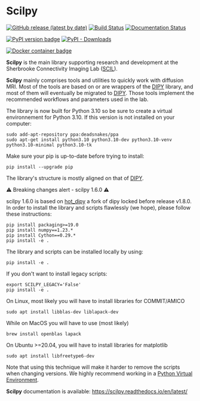 # Scilpy
[![GitHub release (latest by date)](https://img.shields.io/github/v/release/scilus/scilpy)](https://github.com/scilus/scilpy/releases)
[![Build Status](https://travis-ci.com/scilus/scilpy.svg?branch=master)](https://travis-ci.com/scilus/scilpy)
[![Documentation Status](https://readthedocs.org/projects/scilpy/badge/?version=latest)](https://scilpy.readthedocs.io/en/latest/?badge=latest)

[![PyPI version badge](https://img.shields.io/pypi/v/scilpy?logo=pypi&logoColor=white)](https://pypi.org/project/scilpy)
[![PyPI - Downloads](https://static.pepy.tech/badge/scilpy)](https://pypi.org/project/scilpy)

[![Docker container badge](https://img.shields.io/docker/v/scilus/scilus?label=docker&logo=docker&logoColor=white)](https://hub.docker.com/r/scilus/scilus)

**Scilpy** is the main library supporting research and development at the Sherbrooke Connectivity Imaging Lab
([SCIL]).

**Scilpy** mainly comprises tools and utilities to quickly work with diffusion MRI. Most of the tools are based
on or are wrappers of the [DIPY] library, and most of them will eventually be migrated to [DIPY]. Those tools implement the recommended workflows and parameters used in the lab.

The library is now built for Python 3.10 so be sure to create a virtual environnement for Python 3.10. If this version is not installed on your computer:
```
sudo add-apt-repository ppa:deadsnakes/ppa
sudo apt-get install python3.10 python3.10-dev python3.10-venv python3.10-minimal python3.10-tk
```

Make sure your pip is up-to-date before trying to install:
```
pip install --upgrade pip
```

The library's structure is mostly aligned on that of [DIPY].

⚠️ Breaking changes alert - scilpy 1.6.0 ⚠️

scilpy 1.6.0 is based on [hot_dipy](https://github.com/scilus/hot_dipy) a fork of dipy locked before release v1.8.0.
In order to install the library and scripts flawlessly (we hope), please follow these instructions:
```
pip install packaging>=19.0
pip install numpy==1.23.*
pip install Cython==0.29.*
pip install -e . 
```

The library and scripts can be installed locally by using:
```
pip install -e .
```

If you don't want to install legacy scripts:
```
export SCILPY_LEGACY='False'
pip install -e .
```

On Linux, most likely you will have to install libraries for COMMIT/AMICO
```
sudo apt install libblas-dev liblapack-dev
```

While on MacOS you will have to use (most likely)
```
brew install openblas lapack
```

On Ubuntu >=20.04, you will have to install libraries for matplotlib
```
sudo apt install libfreetype6-dev
```

Note that using this technique will make it harder to remove the scripts when changing versions.
We highly recommend working in a [Python Virtual Environment].

[SCIL]:http://scil.dinf.usherbrooke.ca/
[DIPY]:http://dipy.org
[Python Virtual Environment]:https://virtualenv.pypa.io/en/latest/

**Scilpy** documentation is available: https://scilpy.readthedocs.io/en/latest/
